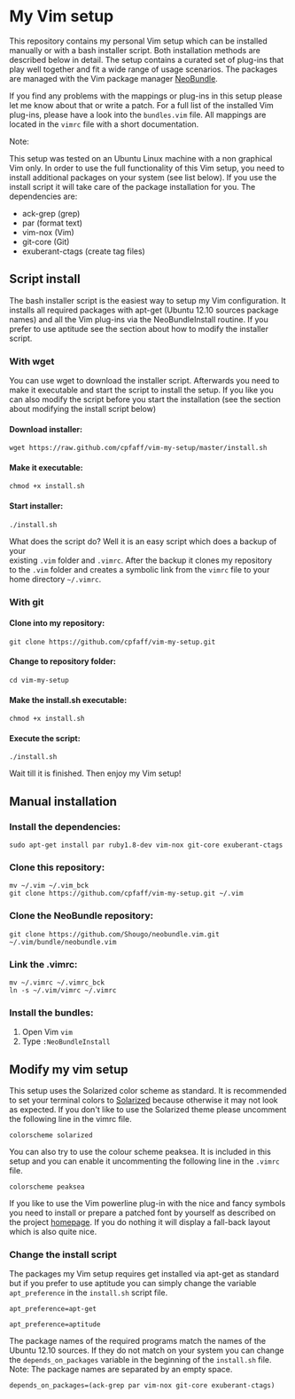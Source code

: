 My Vim setup
============

This repository contains my personal Vim setup which can be installed manually
or with a bash installer script. Both installation methods are described below
in detail. The setup contains a curated set of plug-ins that play well together
and fit a wide range of usage scenarios. The packages are managed with the Vim
package manager [NeoBundle](https://github.com/Shougo/neobundle.vim.git).

If you find any problems with the mappings or plug-ins in this setup please
let me know about that or write a patch. For a full list of the installed Vim
plug-ins, please have a look into the `bundles.vim` file. All mappings are
located in the `vimrc` file with a short documentation.

Note: 

This setup was tested on an Ubuntu Linux machine with a non graphical Vim only.
In order to use the full functionality of this Vim setup, you need to install
additional packages on your system (see list below). If you use the install
script it will take care of the package installation for you. The dependencies
are:

- ack-grep  (grep)
- par (format text)
- vim-nox (Vim)
- git-core (Git)
- exuberant-ctags (create tag files)

Script install 
---------------

The bash installer script is the easiest way to setup my Vim configuration. It
installs all required packages with apt-get (Ubuntu 12.10 sources package names)
and all the Vim plug-ins via the NeoBundleInstall routine. If you prefer to use
aptitude see the section about how to modify the installer script.

### With wget 

You can use wget to download the installer script. Afterwards you need to make
it executable and start the script to install the setup. If you like you can
also modify the script before you start the installation (see the section about
modifying the install script below)

#### Download installer:

```
wget https://raw.github.com/cpfaff/vim-my-setup/master/install.sh 
```

#### Make it executable:

```
chmod +x install.sh
```

#### Start installer:

```
./install.sh
```

What does the script do? Well it is an easy script which does a backup of your  
existing `.vim` folder and `.vimrc`. After the backup it clones my repository   
to the `.vim` folder and creates a symbolic link from the `vimrc` file to your  
home directory `~/.vimrc`.                                                      

### With git 

#### Clone into my repository:

```
git clone https://github.com/cpfaff/vim-my-setup.git
```

#### Change to repository folder:

```
cd vim-my-setup
```

#### Make the install.sh executable:

```
chmod +x install.sh
```

#### Execute the script:

```
./install.sh
```

Wait till it is finished. Then enjoy my Vim setup!

## Manual installation

### Install the dependencies:

```
sudo apt-get install par ruby1.8-dev vim-nox git-core exuberant-ctags
```

### Clone this repository:

```
mv ~/.vim ~/.vim_bck
git clone https://github.com/cpfaff/vim-my-setup.git ~/.vim
```

### Clone the NeoBundle repository:

```
git clone https://github.com/Shougo/neobundle.vim.git ~/.vim/bundle/neobundle.vim
```

### Link the .vimrc:

```
mv ~/.vimrc ~/.vimrc_bck
ln -s ~/.vim/vimrc ~/.vimrc
```

### Install the bundles:

1. Open Vim `vim`
2. Type `:NeoBundleInstall`

## Modify my vim setup 

This setup uses the Solarized color scheme as standard. It is recommended to set
your terminal colors to [Solarized](https://github.com/altercation/solarized)
because otherwise it may not look as expected. If you don't like to use the
Solarized theme please uncomment the following line in the vimrc file.

```
colorscheme solarized
```

You can also try to use the colour scheme peaksea. It is included in this setup
and you can enable it uncommenting the following line in the `.vimrc` file.

```
colorscheme peaksea
```

If you like to use the Vim powerline plug-in with the nice and fancy symbols
you need to install or prepare a patched font by yourself as described on the
project [homepage](https://github.com/Lokaltog/vim-powerline.git). If you do
nothing it will display a fall-back layout which is also quite nice.

### Change the install script

The packages my Vim setup requires get installed via apt-get as standard but if
you prefer to use aptitude you can simply change the variable `apt_preference`
in the `install.sh` script file.

```
apt_preference=apt-get
```

```
apt_preference=aptitude
```

The package names of the required programs match the names of the Ubuntu
12.10 sources. If they do not match on your system you can change the
`depends_on_packages` variable in the beginning of the `install.sh` file. Note:
The package names are separated by an empty space.

```
depends_on_packages=(ack-grep par vim-nox git-core exuberant-ctags)
```

